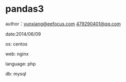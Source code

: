 pandas3
=======
author：yunxiang@eefocus.com
        479290401@qq.com  

date:2014/06/09

os:        centos

web:       nginx

language:  php

db:        mysql

